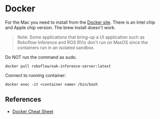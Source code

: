 # Docker
For the Mac you need to install from the [Docker site](https://docs.docker.com/desktop/mac/install/).  There is an Intel chip and Apple chip version.  The brew install doesn't work.

>Note: Some applications that bring-up a UI application such as Roboflow Inference and ROS RViz don't run on MasOS since the containers run in an isolated sandbox.

Do NOT run the command as sudo. 

    docker pull roboflow/oak-inference-server:latest

Connect to running container:

    docker exec -it <container name> /bin/bash

## References
- [Docker Cheat Sheet](https://dockerlabs.collabnix.com/docker/cheatsheet/)